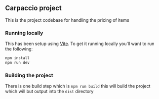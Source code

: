 ## Carpaccio project

This is the project codebase for handling the pricing of items

### Running locally

This has been setup using [Vite](https://vitejs.dev/). To get it running locally you'll want to run the following:

```sh
npm install
npm run dev
```

### Building the project

There is one build step which is `npm run build` this will build the project which will but output into the `dist` directory
